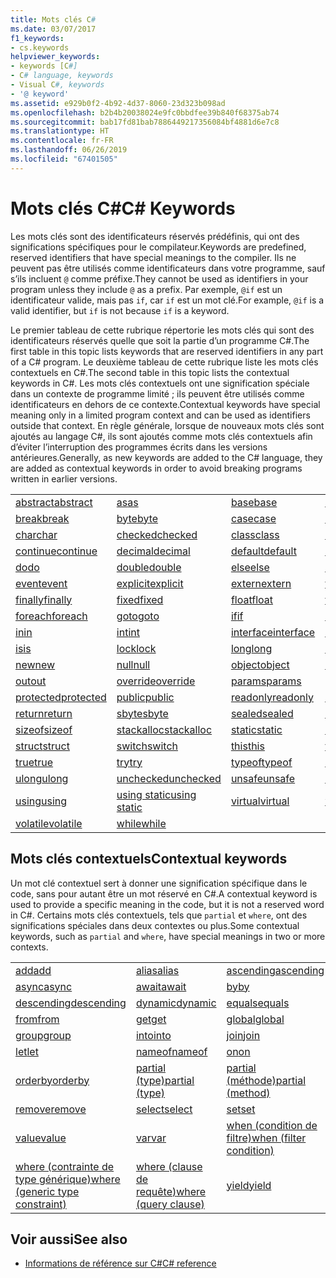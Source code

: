 ```yaml
---
title: Mots clés C#
ms.date: 03/07/2017
f1_keywords:
- cs.keywords
helpviewer_keywords:
- keywords [C#]
- C# language, keywords
- Visual C#, keywords
- '@ keyword'
ms.assetid: e929b0f2-4b92-4d37-8060-23d323b098ad
ms.openlocfilehash: b2b4b20038024e9fc0bbdfee39b840f68375ab74
ms.sourcegitcommit: bab17fd81bab7886449217356084bf4881d6e7c8
ms.translationtype: HT
ms.contentlocale: fr-FR
ms.lasthandoff: 06/26/2019
ms.locfileid: "67401505"
---
```

# <a name="c-keywords"></a><span data-ttu-id="703c1-102">Mots clés C#</span><span class="sxs-lookup"><span data-stu-id="703c1-102">C# Keywords</span></span>

<span data-ttu-id="703c1-103">Les mots clés sont des identificateurs réservés prédéfinis, qui ont des significations spécifiques pour le compilateur.</span><span class="sxs-lookup"><span data-stu-id="703c1-103">Keywords are predefined, reserved identifiers that have special meanings to the compiler.</span></span> <span data-ttu-id="703c1-104">Ils ne peuvent pas être utilisés comme identificateurs dans votre programme, sauf s’ils incluent `@` comme préfixe.</span><span class="sxs-lookup"><span data-stu-id="703c1-104">They cannot be used as identifiers in your program unless they include `@` as a prefix.</span></span> <span data-ttu-id="703c1-105">Par exemple, `@if` est un identificateur valide, mais pas `if`, car `if` est un mot clé.</span><span class="sxs-lookup"><span data-stu-id="703c1-105">For example, `@if` is a valid identifier, but `if` is not because `if` is a keyword.</span></span>  
  
 <span data-ttu-id="703c1-106">Le premier tableau de cette rubrique répertorie les mots clés qui sont des identificateurs réservés quelle que soit la partie d’un programme C#.</span><span class="sxs-lookup"><span data-stu-id="703c1-106">The first table in this topic lists keywords that are reserved identifiers in any part of a C# program.</span></span> <span data-ttu-id="703c1-107">Le deuxième tableau de cette rubrique liste les mots clés contextuels en C#.</span><span class="sxs-lookup"><span data-stu-id="703c1-107">The second table in this topic lists the contextual keywords in C#.</span></span> <span data-ttu-id="703c1-108">Les mots clés contextuels ont une signification spéciale dans un contexte de programme limité ; ils peuvent être utilisés comme identificateurs en dehors de ce contexte.</span><span class="sxs-lookup"><span data-stu-id="703c1-108">Contextual keywords have special meaning only in a limited program context and can be used as identifiers outside that context.</span></span> <span data-ttu-id="703c1-109">En règle générale, lorsque de nouveaux mots clés sont ajoutés au langage C#, ils sont ajoutés comme mots clés contextuels afin d’éviter l’interruption des programmes écrits dans les versions antérieures.</span><span class="sxs-lookup"><span data-stu-id="703c1-109">Generally, as new keywords are added to the C# language, they are added as contextual keywords in order to avoid breaking programs written in earlier versions.</span></span>  
  
|||||  
|---|---|---|---|  
|[<span data-ttu-id="703c1-110">abstract</span><span class="sxs-lookup"><span data-stu-id="703c1-110">abstract</span></span>](abstract.md)|[<span data-ttu-id="703c1-111">as</span><span class="sxs-lookup"><span data-stu-id="703c1-111">as</span></span>](../operators/type-testing-and-conversion-operators.md#as-operator)|[<span data-ttu-id="703c1-112">base</span><span class="sxs-lookup"><span data-stu-id="703c1-112">base</span></span>](base.md)|[<span data-ttu-id="703c1-113">bool</span><span class="sxs-lookup"><span data-stu-id="703c1-113">bool</span></span>](bool.md)|  
|[<span data-ttu-id="703c1-114">break</span><span class="sxs-lookup"><span data-stu-id="703c1-114">break</span></span>](break.md)|[<span data-ttu-id="703c1-115">byte</span><span class="sxs-lookup"><span data-stu-id="703c1-115">byte</span></span>](byte.md)|[<span data-ttu-id="703c1-116">case</span><span class="sxs-lookup"><span data-stu-id="703c1-116">case</span></span>](switch.md)|[<span data-ttu-id="703c1-117">catch</span><span class="sxs-lookup"><span data-stu-id="703c1-117">catch</span></span>](try-catch.md)|  
|[<span data-ttu-id="703c1-118">char</span><span class="sxs-lookup"><span data-stu-id="703c1-118">char</span></span>](char.md)|[<span data-ttu-id="703c1-119">checked</span><span class="sxs-lookup"><span data-stu-id="703c1-119">checked</span></span>](checked.md)|[<span data-ttu-id="703c1-120">class</span><span class="sxs-lookup"><span data-stu-id="703c1-120">class</span></span>](class.md)|[<span data-ttu-id="703c1-121">const</span><span class="sxs-lookup"><span data-stu-id="703c1-121">const</span></span>](const.md)|  
|[<span data-ttu-id="703c1-122">continue</span><span class="sxs-lookup"><span data-stu-id="703c1-122">continue</span></span>](continue.md)|[<span data-ttu-id="703c1-123">decimal</span><span class="sxs-lookup"><span data-stu-id="703c1-123">decimal</span></span>](decimal.md)|[<span data-ttu-id="703c1-124">default</span><span class="sxs-lookup"><span data-stu-id="703c1-124">default</span></span>](default.md)|[<span data-ttu-id="703c1-125">delegate</span><span class="sxs-lookup"><span data-stu-id="703c1-125">delegate</span></span>](delegate.md)|  
|[<span data-ttu-id="703c1-126">do</span><span class="sxs-lookup"><span data-stu-id="703c1-126">do</span></span>](do.md)|[<span data-ttu-id="703c1-127">double</span><span class="sxs-lookup"><span data-stu-id="703c1-127">double</span></span>](double.md)|[<span data-ttu-id="703c1-128">else</span><span class="sxs-lookup"><span data-stu-id="703c1-128">else</span></span>](if-else.md)|[<span data-ttu-id="703c1-129">enum</span><span class="sxs-lookup"><span data-stu-id="703c1-129">enum</span></span>](enum.md)|  
|[<span data-ttu-id="703c1-130">event</span><span class="sxs-lookup"><span data-stu-id="703c1-130">event</span></span>](event.md)|[<span data-ttu-id="703c1-131">explicit</span><span class="sxs-lookup"><span data-stu-id="703c1-131">explicit</span></span>](explicit.md)|[<span data-ttu-id="703c1-132">extern</span><span class="sxs-lookup"><span data-stu-id="703c1-132">extern</span></span>](extern.md)|[<span data-ttu-id="703c1-133">false</span><span class="sxs-lookup"><span data-stu-id="703c1-133">false</span></span>](false-literal.md)|  
|[<span data-ttu-id="703c1-134">finally</span><span class="sxs-lookup"><span data-stu-id="703c1-134">finally</span></span>](try-finally.md)|[<span data-ttu-id="703c1-135">fixed</span><span class="sxs-lookup"><span data-stu-id="703c1-135">fixed</span></span>](fixed-statement.md)|[<span data-ttu-id="703c1-136">float</span><span class="sxs-lookup"><span data-stu-id="703c1-136">float</span></span>](float.md)|[<span data-ttu-id="703c1-137">for</span><span class="sxs-lookup"><span data-stu-id="703c1-137">for</span></span>](for.md)|  
|[<span data-ttu-id="703c1-138">foreach</span><span class="sxs-lookup"><span data-stu-id="703c1-138">foreach</span></span>](foreach-in.md)|[<span data-ttu-id="703c1-139">goto</span><span class="sxs-lookup"><span data-stu-id="703c1-139">goto</span></span>](goto.md)|[<span data-ttu-id="703c1-140">if</span><span class="sxs-lookup"><span data-stu-id="703c1-140">if</span></span>](if-else.md)|[<span data-ttu-id="703c1-141">implicit</span><span class="sxs-lookup"><span data-stu-id="703c1-141">implicit</span></span>](implicit.md)|  
|[<span data-ttu-id="703c1-142">in</span><span class="sxs-lookup"><span data-stu-id="703c1-142">in</span></span>](in.md)|[<span data-ttu-id="703c1-143">int</span><span class="sxs-lookup"><span data-stu-id="703c1-143">int</span></span>](int.md)|[<span data-ttu-id="703c1-144">interface</span><span class="sxs-lookup"><span data-stu-id="703c1-144">interface</span></span>](interface.md)|[<span data-ttu-id="703c1-145">internal</span><span class="sxs-lookup"><span data-stu-id="703c1-145">internal</span></span>](internal.md)|
|[<span data-ttu-id="703c1-146">is</span><span class="sxs-lookup"><span data-stu-id="703c1-146">is</span></span>](is.md)|[<span data-ttu-id="703c1-147">lock</span><span class="sxs-lookup"><span data-stu-id="703c1-147">lock</span></span>](lock-statement.md)|[<span data-ttu-id="703c1-148">long</span><span class="sxs-lookup"><span data-stu-id="703c1-148">long</span></span>](long.md)|[<span data-ttu-id="703c1-149">namespace</span><span class="sxs-lookup"><span data-stu-id="703c1-149">namespace</span></span>](namespace.md)|
|[<span data-ttu-id="703c1-150">new</span><span class="sxs-lookup"><span data-stu-id="703c1-150">new</span></span>](../operators/new-operator.md)|[<span data-ttu-id="703c1-151">null</span><span class="sxs-lookup"><span data-stu-id="703c1-151">null</span></span>](null.md)|[<span data-ttu-id="703c1-152">object</span><span class="sxs-lookup"><span data-stu-id="703c1-152">object</span></span>](object.md)|[<span data-ttu-id="703c1-153">operator</span><span class="sxs-lookup"><span data-stu-id="703c1-153">operator</span></span>](operator.md)|
|[<span data-ttu-id="703c1-154">out</span><span class="sxs-lookup"><span data-stu-id="703c1-154">out</span></span>](out.md)|[<span data-ttu-id="703c1-155">override</span><span class="sxs-lookup"><span data-stu-id="703c1-155">override</span></span>](override.md)|[<span data-ttu-id="703c1-156">params</span><span class="sxs-lookup"><span data-stu-id="703c1-156">params</span></span>](params.md)|[<span data-ttu-id="703c1-157">private</span><span class="sxs-lookup"><span data-stu-id="703c1-157">private</span></span>](private.md)|
|[<span data-ttu-id="703c1-158">protected</span><span class="sxs-lookup"><span data-stu-id="703c1-158">protected</span></span>](protected.md)|[<span data-ttu-id="703c1-159">public</span><span class="sxs-lookup"><span data-stu-id="703c1-159">public</span></span>](public.md)|[<span data-ttu-id="703c1-160">readonly</span><span class="sxs-lookup"><span data-stu-id="703c1-160">readonly</span></span>](readonly.md)|[<span data-ttu-id="703c1-161">ref</span><span class="sxs-lookup"><span data-stu-id="703c1-161">ref</span></span>](ref.md)|
|[<span data-ttu-id="703c1-162">return</span><span class="sxs-lookup"><span data-stu-id="703c1-162">return</span></span>](return.md)|[<span data-ttu-id="703c1-163">sbyte</span><span class="sxs-lookup"><span data-stu-id="703c1-163">sbyte</span></span>](sbyte.md)|[<span data-ttu-id="703c1-164">sealed</span><span class="sxs-lookup"><span data-stu-id="703c1-164">sealed</span></span>](sealed.md)|[<span data-ttu-id="703c1-165">short</span><span class="sxs-lookup"><span data-stu-id="703c1-165">short</span></span>](short.md)||
[<span data-ttu-id="703c1-166">sizeof</span><span class="sxs-lookup"><span data-stu-id="703c1-166">sizeof</span></span>](sizeof.md)|[<span data-ttu-id="703c1-167">stackalloc</span><span class="sxs-lookup"><span data-stu-id="703c1-167">stackalloc</span></span>](../operators/stackalloc.md)|[<span data-ttu-id="703c1-168">static</span><span class="sxs-lookup"><span data-stu-id="703c1-168">static</span></span>](static.md)|[<span data-ttu-id="703c1-169">string</span><span class="sxs-lookup"><span data-stu-id="703c1-169">string</span></span>](string.md)|
|[<span data-ttu-id="703c1-170">struct</span><span class="sxs-lookup"><span data-stu-id="703c1-170">struct</span></span>](struct.md)|[<span data-ttu-id="703c1-171">switch</span><span class="sxs-lookup"><span data-stu-id="703c1-171">switch</span></span>](switch.md)|[<span data-ttu-id="703c1-172">this</span><span class="sxs-lookup"><span data-stu-id="703c1-172">this</span></span>](this.md)|[<span data-ttu-id="703c1-173">throw</span><span class="sxs-lookup"><span data-stu-id="703c1-173">throw</span></span>](throw.md)|
|[<span data-ttu-id="703c1-174">true</span><span class="sxs-lookup"><span data-stu-id="703c1-174">true</span></span>](true-literal.md)|[<span data-ttu-id="703c1-175">try</span><span class="sxs-lookup"><span data-stu-id="703c1-175">try</span></span>](try-catch.md)|[<span data-ttu-id="703c1-176">typeof</span><span class="sxs-lookup"><span data-stu-id="703c1-176">typeof</span></span>](../operators/type-testing-and-conversion-operators.md#typeof-operator)|[<span data-ttu-id="703c1-177">uint</span><span class="sxs-lookup"><span data-stu-id="703c1-177">uint</span></span>](uint.md)|
|[<span data-ttu-id="703c1-178">ulong</span><span class="sxs-lookup"><span data-stu-id="703c1-178">ulong</span></span>](ulong.md)|[<span data-ttu-id="703c1-179">unchecked</span><span class="sxs-lookup"><span data-stu-id="703c1-179">unchecked</span></span>](unchecked.md)|[<span data-ttu-id="703c1-180">unsafe</span><span class="sxs-lookup"><span data-stu-id="703c1-180">unsafe</span></span>](unsafe.md)|[<span data-ttu-id="703c1-181">ushort</span><span class="sxs-lookup"><span data-stu-id="703c1-181">ushort</span></span>](ushort.md)|
|[<span data-ttu-id="703c1-182">using</span><span class="sxs-lookup"><span data-stu-id="703c1-182">using</span></span>](using.md)|[<span data-ttu-id="703c1-183">using static</span><span class="sxs-lookup"><span data-stu-id="703c1-183">using static</span></span>](using-static.md)|[<span data-ttu-id="703c1-184">virtual</span><span class="sxs-lookup"><span data-stu-id="703c1-184">virtual</span></span>](virtual.md)|[<span data-ttu-id="703c1-185">void</span><span class="sxs-lookup"><span data-stu-id="703c1-185">void</span></span>](void.md)|
|[<span data-ttu-id="703c1-186">volatile</span><span class="sxs-lookup"><span data-stu-id="703c1-186">volatile</span></span>](volatile.md)|[<span data-ttu-id="703c1-187">while</span><span class="sxs-lookup"><span data-stu-id="703c1-187">while</span></span>](while.md)|

## <a name="contextual-keywords"></a><span data-ttu-id="703c1-188">Mots clés contextuels</span><span class="sxs-lookup"><span data-stu-id="703c1-188">Contextual keywords</span></span>

 <span data-ttu-id="703c1-189">Un mot clé contextuel sert à donner une signification spécifique dans le code, sans pour autant être un mot réservé en C#.</span><span class="sxs-lookup"><span data-stu-id="703c1-189">A contextual keyword is used to provide a specific meaning in the code, but it is not a reserved word in C#.</span></span> <span data-ttu-id="703c1-190">Certains mots clés contextuels, tels que `partial` et `where`, ont des significations spéciales dans deux contextes ou plus.</span><span class="sxs-lookup"><span data-stu-id="703c1-190">Some contextual keywords, such as `partial` and `where`, have special meanings in two or more contexts.</span></span>  
  
||||  
|---|---|---|  
|[<span data-ttu-id="703c1-191">add</span><span class="sxs-lookup"><span data-stu-id="703c1-191">add</span></span>](add.md)|[<span data-ttu-id="703c1-192">alias</span><span class="sxs-lookup"><span data-stu-id="703c1-192">alias</span></span>](extern-alias.md)|[<span data-ttu-id="703c1-193">ascending</span><span class="sxs-lookup"><span data-stu-id="703c1-193">ascending</span></span>](ascending.md)|
|[<span data-ttu-id="703c1-194">async</span><span class="sxs-lookup"><span data-stu-id="703c1-194">async</span></span>](async.md)|[<span data-ttu-id="703c1-195">await</span><span class="sxs-lookup"><span data-stu-id="703c1-195">await</span></span>](await.md)|[<span data-ttu-id="703c1-196">by</span><span class="sxs-lookup"><span data-stu-id="703c1-196">by</span></span>](by.md)|
|[<span data-ttu-id="703c1-197">descending</span><span class="sxs-lookup"><span data-stu-id="703c1-197">descending</span></span>](descending.md)|[<span data-ttu-id="703c1-198">dynamic</span><span class="sxs-lookup"><span data-stu-id="703c1-198">dynamic</span></span>](dynamic.md)|[<span data-ttu-id="703c1-199">equals</span><span class="sxs-lookup"><span data-stu-id="703c1-199">equals</span></span>](equals.md)|
|[<span data-ttu-id="703c1-200">from</span><span class="sxs-lookup"><span data-stu-id="703c1-200">from</span></span>](from-clause.md)|[<span data-ttu-id="703c1-201">get</span><span class="sxs-lookup"><span data-stu-id="703c1-201">get</span></span>](get.md)|[<span data-ttu-id="703c1-202">global</span><span class="sxs-lookup"><span data-stu-id="703c1-202">global</span></span>](global.md)|
|[<span data-ttu-id="703c1-203">group</span><span class="sxs-lookup"><span data-stu-id="703c1-203">group</span></span>](group-clause.md)|[<span data-ttu-id="703c1-204">into</span><span class="sxs-lookup"><span data-stu-id="703c1-204">into</span></span>](into.md)|[<span data-ttu-id="703c1-205">join</span><span class="sxs-lookup"><span data-stu-id="703c1-205">join</span></span>](join-clause.md)|
|[<span data-ttu-id="703c1-206">let</span><span class="sxs-lookup"><span data-stu-id="703c1-206">let</span></span>](let-clause.md)|[<span data-ttu-id="703c1-207">nameof</span><span class="sxs-lookup"><span data-stu-id="703c1-207">nameof</span></span>](nameof.md)|[<span data-ttu-id="703c1-208">on</span><span class="sxs-lookup"><span data-stu-id="703c1-208">on</span></span>](on.md)|
|[<span data-ttu-id="703c1-209">orderby</span><span class="sxs-lookup"><span data-stu-id="703c1-209">orderby</span></span>](orderby-clause.md)|[<span data-ttu-id="703c1-210">partial (type)</span><span class="sxs-lookup"><span data-stu-id="703c1-210">partial (type)</span></span>](partial-type.md)|[<span data-ttu-id="703c1-211">partial (méthode)</span><span class="sxs-lookup"><span data-stu-id="703c1-211">partial (method)</span></span>](partial-method.md)|
|[<span data-ttu-id="703c1-212">remove</span><span class="sxs-lookup"><span data-stu-id="703c1-212">remove</span></span>](remove.md)|[<span data-ttu-id="703c1-213">select</span><span class="sxs-lookup"><span data-stu-id="703c1-213">select</span></span>](select-clause.md)|[<span data-ttu-id="703c1-214">set</span><span class="sxs-lookup"><span data-stu-id="703c1-214">set</span></span>](set.md)|
|[<span data-ttu-id="703c1-215">value</span><span class="sxs-lookup"><span data-stu-id="703c1-215">value</span></span>](value.md)|[<span data-ttu-id="703c1-216">var</span><span class="sxs-lookup"><span data-stu-id="703c1-216">var</span></span>](var.md)|[<span data-ttu-id="703c1-217">when (condition de filtre)</span><span class="sxs-lookup"><span data-stu-id="703c1-217">when (filter condition)</span></span>](when.md)|
|[<span data-ttu-id="703c1-218">where (contrainte de type générique)</span><span class="sxs-lookup"><span data-stu-id="703c1-218">where (generic type constraint)</span></span>](where-generic-type-constraint.md)|[<span data-ttu-id="703c1-219">where (clause de requête)</span><span class="sxs-lookup"><span data-stu-id="703c1-219">where (query clause)</span></span>](where-clause.md)|[<span data-ttu-id="703c1-220">yield</span><span class="sxs-lookup"><span data-stu-id="703c1-220">yield</span></span>](yield.md)|
  
## <a name="see-also"></a><span data-ttu-id="703c1-221">Voir aussi</span><span class="sxs-lookup"><span data-stu-id="703c1-221">See also</span></span>

- [<span data-ttu-id="703c1-222">Informations de référence sur C#</span><span class="sxs-lookup"><span data-stu-id="703c1-222">C# reference</span></span>](../index.md)
